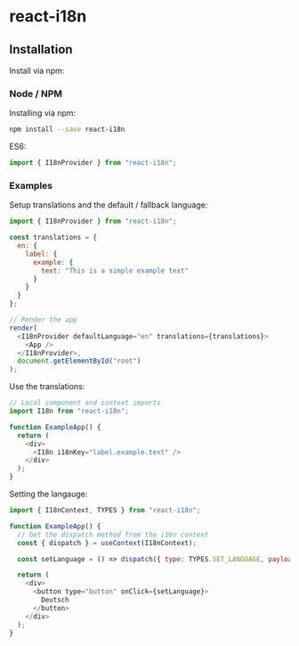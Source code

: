 # react-i18n

## Installation

Install via npm:

### Node / NPM

Installing via npm:

```sh
npm install --save react-i18n
```

ES6:

```js
import { I18nProvider } from "react-i18n";
```

### Examples

Setup translations and the default / fallback language:

```js
import { I18nProvider } from "react-i18n";

const translations = {
  en: {
    label: {
      example: {
        text: "This is a simple example text"
      }
    }
  }
};

// Render the app
render(
  <I18nProvider defaultLanguage="en" translations={translations}>
    <App />
  </I18nProvider>,
  document.getElementById("root")
);
```

Use the translations:

```js
// Local component and context imports
import I18n from "react-i18n";

function ExampleApp() {
  return (
    <div>
      <I18n i18nKey="label.example.text" />
    </div>
  );
}
```

Setting the langauge:

```js
import { I18nContext, TYPES } from "react-i18n";

function ExampleApp() {
  // Get the dispatch method from the i18n context
  const { dispatch } = useContext(I18nContext);

  const setLanguage = () => dispatch({ type: TYPES.SET_LANGUAGE, payload: "de" });

  return (
    <div>
      <button type="button" onClick={setLanguage}>
        Deutsch
      </button>
    </div>
  );
}
```
